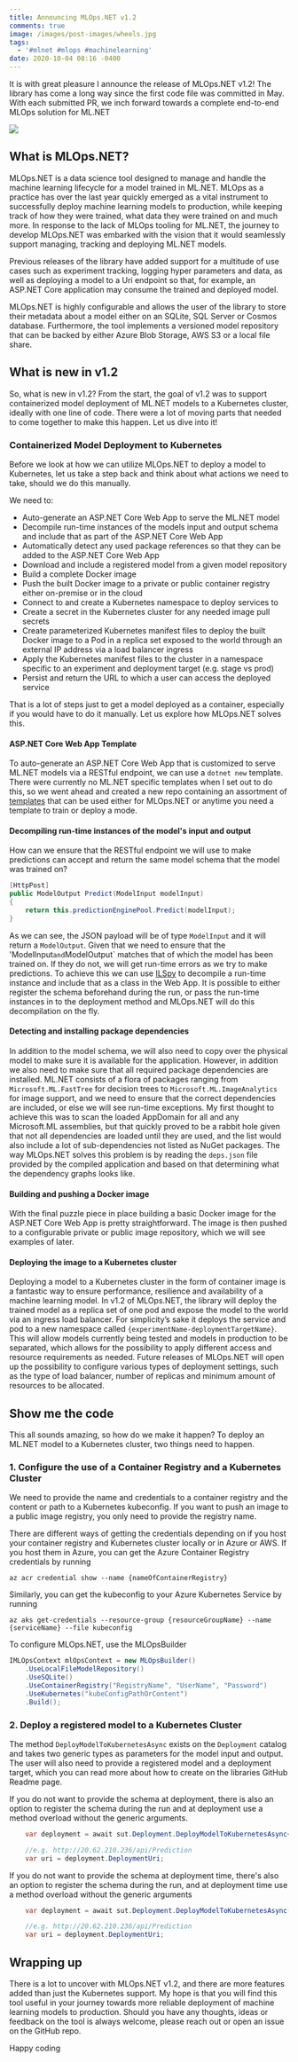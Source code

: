 ```yaml
---
title: Announcing MLOps.NET v1.2
comments: true
image: /images/post-images/wheels.jpg
tags:
  - '#mlnet #mlops #machinelearning'
date: 2020-10-04 08:16 -0400
---
```


It is with great pleasure I announce the release of MLOps.NET v1.2! The library has come a long way since the first code file was committed in May. With each submitted PR, we inch forward towards a complete end-to-end MLOps solution for ML.NET

![](/images/post-images/wheels.jpg)

## What is MLOps.NET?

MLOps.NET is a data science tool designed to manage and handle the machine learning lifecycle for a model trained in ML.NET. MLOps as a practice has over the last year quickly emerged as a vital instrument to successfully deploy machine learning models to production, while keeping track of how they were trained, what data they were trained on and much more.
In response to the lack of MLOps tooling for ML.NET, the journey to develop MLOps.NET was embarked with the vision that it would seamlessly support managing, tracking and deploying ML.NET models.

Previous releases of the library have added support for a multitude of use cases such as experiment tracking, logging hyper parameters and data, as well as deploying a model to a Uri endpoint so that, for example, an ASP.NET Core application may consume the trained and deployed model. 

MLOps.NET is highly configurable and allows the user of the library to store their metadata about a model either on an SQLite, SQL Server or Cosmos database. Furthermore, the tool implements a versioned model repository that can be backed by either Azure Blob Storage, AWS S3 or a local file share. 

## What is new in v1.2

So, what is new in v1.2? From the start, the goal of v1.2 was to support containerized model deployment of ML.NET models to a Kubernetes cluster, ideally with one line of code. There were a lot of moving parts that needed to come together to make this happen. Let us dive into it! 

### Containerized Model Deployment to Kubernetes

Before we look at how we can utilize MLOps.NET to deploy a model to Kubernetes, let us take a step back and think about what actions we need to take, should we do this manually.

We need to:

* Auto-generate an ASP.NET Core Web App to serve the ML.NET model
* Decompile run-time instances of the models input and output schema and include that as part of the ASP.NET Core Web App
* Automatically detect any used package references so that they can be added to the ASP.NET Core Web App
* Download and include a registered model from a given model repository
* Build a complete Docker image
* Push the built Docker image to a private or public container registry either on-premise or in the cloud
* Connect to and create a Kubernetes namespace to deploy services to
* Create a secret in the Kubernetes cluster for any needed image pull secrets
* Create parameterized Kubernetes manifest files to deploy the built Docker image to a Pod in a replica set exposed to the world through an external IP address via a load balancer ingress 
* Apply the Kubernetes manifest files to the cluster in a namespace specific to an experiment and deployment target (e.g. stage vs prod)
* Persist and return the URL to which a user can access the deployed service

That is a lot of steps just to get a model deployed as a container, especially if you would have to do it manually. Let us explore how MLOps.NET solves this.

#### ASP.NET Core Web App Template

To auto-generate an ASP.NET Core Web App that is customized to serve ML.NET models via a RESTful endpoint, we can use a `dotnet new` template. There were currently no ML.NET specific templates when I set out to do this, so we went ahead and created a new repo containing an assortment of [templates](https://github.com/aslotte/ML.NET.Templates) that can be used either for MLOps.NET or anytime you need a template to train or deploy a mode. 

#### Decompiling run-time instances of the model's input and output

How can we ensure that the RESTful endpoint we will use to make predictions can accept and return the same model schema that the model was trained on?

```csharp
[HttpPost]
public ModelOutput Predict(ModelInput modelInput)
{
    return this.predictionEnginePool.Predict(modelInput);
}
```

As we can see, the JSON payload will be of type `ModelInput` and it will return a `ModelOutput`. Given that we need to ensure that the 'ModelInput`and`ModelOutput` matches that of which the model has been trained on. If they do not, we will get run-time errors as we try to make predictions. To achieve this we can use [ILSpy](https://github.com/icsharpcode/ILSpy) to decompile a run-time instance and include that as a class in the Web App. It is possible to either register the schema beforehand during the run, or pass the run-time instances in to the deployment method and MLOps.NET will do this decompilation on the fly.

#### Detecting and installing package dependencies

In addition to the model schema, we will also need to copy over the physical model to make sure it is available for the application. However, in addition we also need to make sure that all required package dependencies are installed. ML.NET consists of a flora of packages ranging from `Microsoft.ML.FastTree` for decision trees to `Microsoft.ML.ImageAnalytics` for image support, and we need to ensure that the correct dependencies are included, or else we will see run-time exceptions. My first thought to achieve this was to scan the loaded AppDomain for all and any Microsoft.ML assemblies, but that quickly proved to be a rabbit hole given that not all dependencies are loaded until they are used, and the list would also include a lot of sub-dependencies not listed as NuGet packages. The way MLOps.NET solves this problem is by reading the `deps.json` file provided by the compiled application and based on that determining what the dependency graphs looks like.

#### Building and pushing a Docker image

With the final puzzle piece in place building a basic Docker image for the ASP.NET Core Web App is pretty straightforward. The image is then pushed to a configurable private or public image repository, which we will see examples of later.

#### Deploying the image to a Kubernetes cluster

Deploying a model to a Kubernetes cluster in the form of container image is a fantastic way to ensure performance, resilience and availability of a machine learning model. In v1.2 of MLOps.NET, the library will deploy the trained model as a replica set of one pod and expose the model to the world via an ingress load balancer. For simplicity’s sake it deploys the service and pod to a new namespace called `{experimentName-deploymentTargetName}`. This will allow models currently being tested and models in production to be separated, which allows for the possibility to apply different access and resource requirements as needed. Future releases of MLOps.NET will open up the possibility to configure various types of deployment settings, such as the type of load balancer, number of replicas and minimum amount of resources to be allocated.

## Show me the code

This all sounds amazing, so how do we make it happen? To deploy an ML.NET model to a Kubernetes cluster, two things need to happen. 

### 1. Configure the use of a Container Registry and a Kubernetes Cluster

We need to provide the name and credentials to a container registry and the content or path to a Kubernetes kubeconfig. If you want to push an image to a public image registry, you only need to provide the registry name. 

There are different ways of getting the credentials depending on if you host your container registry and Kubernetes cluster locally or in Azure or AWS. If you host them in Azure, you can get the Azure Container Registry credentials by running

```
az acr credential show --name {nameOfContainerRegistry}
```

Similarly, you can get the kubeconfig to your Azure Kubernetes Service by running

```
az aks get-credentials --resource-group {resourceGroupName} --name {serviceName} --file kubeconfig
```

To configure MLOps.NET, use the MLOpsBuilder

```csharp
IMLOpsContext mlOpsContext = new MLOpsBuilder()
    .UseLocalFileModelRepository()
    .UseSQLite()
    .UseContainerRegistry("RegistryName", "UserName", "Password")
    .UseKubernetes("kubeConfigPathOrContent")
    .Build();
```

### 2. Deploy a registered model to a Kubernetes Cluster

The method `DeployModelToKubernetesAsync` exists on the `Deployment` catalog and takes two generic types as parameters for the model input and output. The user will also need to provide a registered model and a deployment target, which you can read more about how to create on the libraries GitHub Readme page.

If you do not want to provide the schema at deployment, there is also an option to register the schema during the run and at deployment use a method overload without the generic arguments. 

```csharp
    var deployment = await sut.Deployment.DeployModelToKubernetesAsync<ModelInput,   ModelOutput>(deploymentTarget, registeredModel, "deployedBy");

    //e.g. http://20.62.210.236/api/Prediction
    var uri = deployment.DeploymentUri;
```

If you do not want to provide the schema at deployment time, there's also an option to register the schema during the run, and at deployment time use a method overload without the generic arguments 

```csharp
    var deployment = await sut.Deployment.DeployModelToKubernetesAsync(deploymentTarget, registeredModel, "deployedBy");

    //e.g. http://20.62.210.236/api/Prediction
    var uri = deployment.DeploymentUri;
```

## Wrapping up

There is a lot to uncover with MLOps.NET v1.2, and there are more features added than just the Kubernetes support. My hope is that you will find this tool useful in your journey towards more reliable deployment of machine learning models to production. Should you have any thoughts, ideas or feedback on the tool is always welcome, please reach out or open an issue on the GitHub repo.

Happy coding